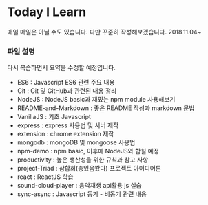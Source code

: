 # Today I Learn

매일 매일은 아닐 수도 있습니다. 다만 꾸준히 작성해보겠습니다. 2018.11.04~

### 파일 설명

다시 복습하면서 요약을 수정할 예정입니다.

- ES6 : Javascript ES6 관련 주요 내용
- Git : Git 및 GitHub과 관련된 내용 정리
- NodeJS :  NodeJS basic과 재밌는 npm module 사용해보기
- README-and-Markdown : 좋은 README 작성과 markdown 문법
- VanillaJS : 기초 Javascript
- express : express 사용법 및 서버 제작
- extension : chrome extension 제작
- mongodb : mongoDB 및 mongoose 사용법
- npm-demo : npm basic, 이후에 NodeJS와 합칠 예정
- productivity : 높은 생산성을 위한 규칙과 참고 사항
- project-Triad : 삼합회(총있음쐈다) 프로젝트 아이디어톤
- react : ReactJS 학습
- sound-cloud-player : 음악재생 api활용 js 실습
- sync-async : Javascript 동기 - 비동기 관련 내용


